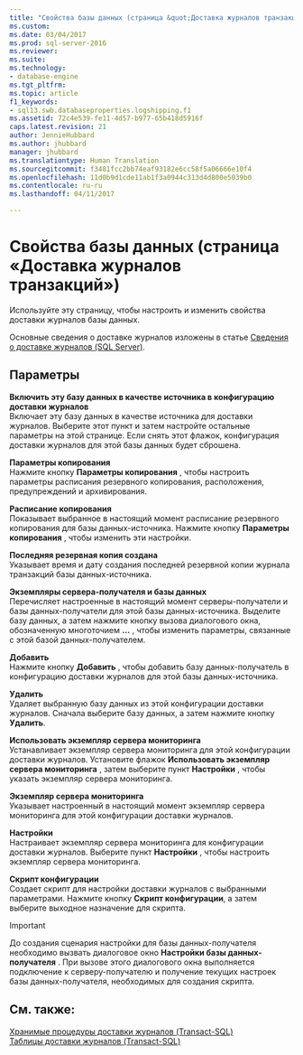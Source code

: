 ```yaml
---
title: "Свойства базы данных (страница &quot;Доставка журналов транзакций&quot;) | Документация Майкрософт"
ms.custom: 
ms.date: 03/04/2017
ms.prod: sql-server-2016
ms.reviewer: 
ms.suite: 
ms.technology:
- database-engine
ms.tgt_pltfrm: 
ms.topic: article
f1_keywords:
- sql13.swb.databaseproperties.logshipping.f1
ms.assetid: 72c4e539-fe11-4d57-b977-65b418d5916f
caps.latest.revision: 21
author: JennieHubbard
ms.author: jhubbard
manager: jhubbard
ms.translationtype: Human Translation
ms.sourcegitcommit: f3481fcc2bb74eaf93182e6cc58f5a06666e10f4
ms.openlocfilehash: 11d0b9d1cde11ab1f3a0944c313d4d800e5039b0
ms.contentlocale: ru-ru
ms.lasthandoff: 04/11/2017

---
```

# <a name="database-properties-transaction-log-shipping-page"></a>Свойства базы данных (страница «Доставка журналов транзакций»)
  Используйте эту страницу, чтобы настроить и изменить свойства доставки журналов базы данных.  
  
 Основные сведения о доставке журналов изложены в статье [Сведения о доставке журналов (SQL Server)](../../database-engine/log-shipping/about-log-shipping-sql-server.md).  
  
## <a name="options"></a>Параметры  
 **Включить эту базу данных в качестве источника в конфигурацию доставки журналов**  
 Включает эту базу данных в качестве источника для доставки журналов. Выберите этот пункт и затем настройте остальные параметры на этой странице. Если снять этот флажок, конфигурация доставки журналов для этой базы данных будет сброшена.  
  
 **Параметры копирования**  
 Нажмите кнопку **Параметры копирования** , чтобы настроить параметры расписания резервного копирования, расположения, предупреждений и архивирования.  
  
 **Расписание копирования**  
 Показывает выбранное в настоящий момент расписание резервного копирования для базы данных-источника. Нажмите кнопку **Параметры копирования** , чтобы изменить эти настройки.  
  
 **Последняя резервная копия создана**  
 Указывает время и дату создания последней резервной копии журнала транзакций базы данных-источника.  
  
 **Экземпляры сервера-получателя и базы данных**  
 Перечисляет настроенные в настоящий момент серверы-получатели и базы данных-получатели для этой базы данных-источника. Выделите базу данных, а затем нажмите кнопку вызова диалогового окна, обозначенную многоточием **...** , чтобы изменить параметры, связанные с этой базой данных-получателем.  
  
 **Добавить**  
 Нажмите кнопку **Добавить** , чтобы добавить базу данных-получатель в конфигурацию доставки журналов для этой базы данных-источника.  
  
 **Удалить**  
 Удаляет выбранную базу данных из этой конфигурации доставки журналов. Сначала выберите базу данных, а затем нажмите кнопку **Удалить**.  
  
 **Использовать экземпляр сервера мониторинга**  
 Устанавливает экземпляр сервера мониторинга для этой конфигурации доставки журналов. Установите флажок **Использовать экземпляр сервера мониторинга** , затем выберите пункт **Настройки** , чтобы указать экземпляр сервера мониторинга.  
  
 **Экземпляр сервера мониторинга**  
 Указывает настроенный в настоящий момент экземпляр сервера мониторинга для этой конфигурации доставки журналов.  
  
 **Настройки**  
 Настраивает экземпляр сервера мониторинга для конфигурации доставки журналов. Выберите пункт **Настройки** , чтобы настроить экземпляр сервера мониторинга.  
  
 **Скрипт конфигурации**  
 Создает скрипт для настройки доставки журналов с выбранными параметрами. Нажмите кнопку **Скрипт конфигурации**, а затем выберите выходное назначение для скрипта.  
  
> [!IMPORTANT]  
>  До создания сценария настройки для базы данных-получателя необходимо вызвать диалоговое окно **Настройки базы данных-получателя** . При вызове этого диалогового окна выполняется подключение к серверу-получателю и получение текущих настроек базы данных-получателя, необходимых для создания скрипта.  
  
## <a name="see-also"></a>См. также:  
 [Хранимые процедуры доставки журналов (Transact-SQL)](../../relational-databases/system-stored-procedures/log-shipping-stored-procedures-transact-sql.md)   
 [Таблицы доставки журналов (Transact-SQL)](../../relational-databases/system-tables/log-shipping-tables-transact-sql.md)  
  
  

